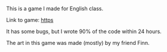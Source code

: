 This is a game I made for English class. 

Link to game: [https](https://mmaaser.github.io/)

It has some bugs, but I wrote 90% of the code within 24 hours. 

The art in this game was made (mostly) by my friend Finn.
